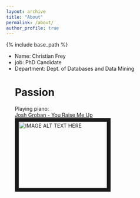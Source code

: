```yaml
---
layout: archive
title: "About"
permalink: /about/
author_profile: true
---
```

{% include base_path %}

<ul>
<li>Name: Christian Frey</li>
<li>job: PhD Candidate</li>
<li>Department: Dept. of Databases and Data Mining</li>


# Passion
Playing piano:<br/>
<a href="https://youtu.be/c9VydyJSo5w">Josh Groban - You Raise Me Up</a><br>
<a href="http://www.youtube.com/watch?feature=player_embedded&v=c9VydyJSo5w
" target="_blank"><img src="http://img.youtube.com/vi/c9VydyJSo5w/0.jpg" 
alt="IMAGE ALT TEXT HERE" width="240" height="180" border="10" /></a>
